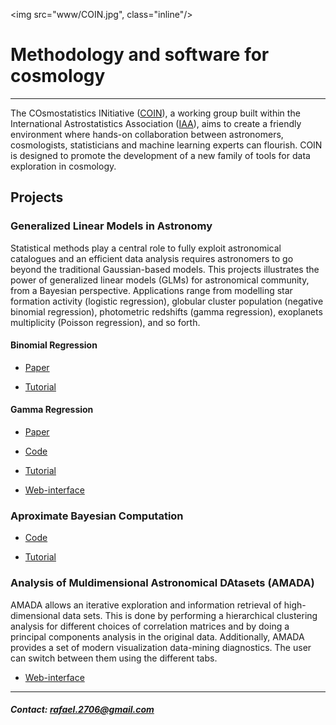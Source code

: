 <img src="www/COIN.jpg", class="inline"/>

# Methodology and software for cosmology
---

The COsmostatistics INitiative ([COIN](https://asaip.psu.edu/organizations/iaa/iaa-working-group-of-cosmostatistics/)), a working group built within the International Astrostatistics Association
([IAA](https://asaip.psu.edu/organizations/iaa/international-astrostatistics-association-overview
)), aims to create a friendly environment where hands-on collaboration between astronomers,
cosmologists, statisticians and machine learning experts can flourish. COIN is designed to
promote the development of a new family of tools for data exploration in cosmology. 


## Projects 

### Generalized Linear Models in Astronomy

Statistical methods play a central role  to fully exploit astronomical catalogues and an  efficient  data analysis requires astronomers  to go beyond the traditional Gaussian-based models. This projects illustrates the power of generalized linear models (GLMs) for astronomical community,  from a Bayesian perspective.  Applications range from modelling star formation activity (logistic regression), globular cluster population (negative binomial regression), photometric redshifts (gamma regression), exoplanets multiplicity (Poisson regression), and so forth.

#### Binomial Regression

* [Paper](http://adsabs.harvard.edu/abs/2014arXiv1409.7696D)

* [Tutorial]()

#### Gamma Regression

* [Paper](http://adsabs.harvard.edu/abs/2015A%26C....10...61E)

* [Code](http://ascl.net/1408.018)

* [Tutorial](http://cosmophotoz.readthedocs.org/en/latest/)

* [Web-interface](https://cosmostatisticsinitiative.shinyapps.io/CosmoPhotoz)



### Aproximate Bayesian Computation

* [Code](https://pypi.python.org/pypi/CosmoABC)

* [Tutorial](http://cosmoabc.readthedocs.org/en/latest/)

### Analysis of Muldimensional Astronomical DAtasets (AMADA)

AMADA allows an iterative exploration and information retrieval of high-dimensional data sets. This is done by performing a hierarchical clustering analysis for different choices of correlation matrices and by doing a principal components analysis in the original data. Additionally, AMADA provides a set of modern visualization data-mining diagnostics. The user can switch between them using the different tabs.

* [Web-interface](http://rafaelsdesouza.github.io/AMADA/)

---
##### Contact: <rafael.2706@gmail.com>

